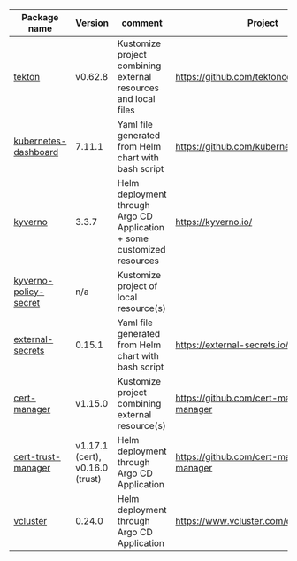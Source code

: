 | Package name                                   | Version                         | comment                                                                 | Project                                      |
|------------------------------------------------|---------------------------------|-------------------------------------------------------------------------|----------------------------------------------|
| [tekton](tekton)                               | v0.62.8                         | Kustomize project combining external resources and local files          | https://github.com/tektoncd/pipeline/        |
| [kubernetes-dashboard](kubernetes-dashboard)   | 7.11.1                          | Yaml file generated from Helm chart with bash script                    | https://github.com/kubernetes/dashboard      |
| [kyverno](kyverno)                             | 3.3.7                           | Helm deployment through Argo CD Application + some customized resources | https://kyverno.io/                          |
| [kyverno-policy-secret](kyverno-policy-secret) | n/a                             | Kustomize project of local resource(s)                                  |                                              |
| [external-secrets](external-secrets)           | 0.15.1                          | Yaml file generated from Helm chart with bash script                    | https://external-secrets.io/latest/          |
| [cert-manager](cert-manager)                   | v1.15.0                         | Kustomize project combining external resource(s)                        | https://github.com/cert-manager/cert-manager |
| [cert-trust-manager](cert-trust-manager)       | v1.17.1 (cert), v0.16.0 (trust) | Helm deployment through Argo CD Application                             | https://github.com/cert-manager/cert-manager |
| [vcluster](vcluster)                           | 0.24.0  | Helm deployment through Argo CD Application                             | https://www.vcluster.com/docs                |